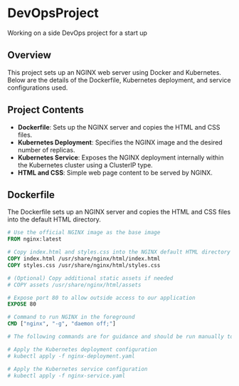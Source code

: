 # DevOpsProject
Working on a side DevOps project for a start up

## Overview
This project sets up an NGINX web server using Docker and Kubernetes. Below are the details of the Dockerfile, Kubernetes deployment, and service configurations used.

## Project Contents

- **Dockerfile**: Sets up the NGINX server and copies the HTML and CSS files.
- **Kubernetes Deployment**: Specifies the NGINX image and the desired number of replicas.
- **Kubernetes Service**: Exposes the NGINX deployment internally within the Kubernetes cluster using a ClusterIP type.
- **HTML and CSS**: Simple web page content to be served by NGINX.

## Dockerfile
The Dockerfile sets up an NGINX server and copies the HTML and CSS files into the default HTML directory. 

```dockerfile
# Use the official NGINX image as the base image
FROM nginx:latest

# Copy index.html and styles.css into the NGINX default HTML directory
COPY index.html /usr/share/nginx/html/index.html
COPY styles.css /usr/share/nginx/html/styles.css

# (Optional) Copy additional static assets if needed
# COPY assets /usr/share/nginx/html/assets

# Expose port 80 to allow outside access to our application
EXPOSE 80

# Command to run NGINX in the foreground
CMD ["nginx", "-g", "daemon off;"]

# The following commands are for guidance and should be run manually to apply Kubernetes configurations:

# Apply the Kubernetes deployment configuration
# kubectl apply -f nginx-deployment.yaml

# Apply the Kubernetes service configuration
# kubectl apply -f nginx-service.yaml



